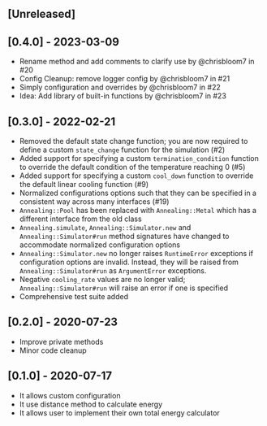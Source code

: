## [Unreleased]

## [0.4.0] - 2023-03-09

- Rename method and add comments to clarify use by @chrisbloom7 in #20
- Config Cleanup: remove logger config by @chrisbloom7 in #21
- Simply configuration and overrides by @chrisbloom7 in #22
- Idea: Add library of built-in functions by @chrisbloom7 in #23

## [0.3.0] - 2022-02-21

- Removed the default state change function; you are now required to define a custom `state_change` function for the simulation (#2)
- Added support for specifying a custom `termination_condition` function to override the default condition of the temperature reaching 0 (#5)
- Added support for specifying a custom `cool_down` function to override the default linear cooling function (#9)
- Normalized configurations options such that they can be specified in a consistent way across many interfaces (#19)
- `Annealing::Pool` has been replaced with `Annealing::Metal` which has a different interface from the old class
- `Annealing.simulate`, `Annealing::Simulator.new` and `Annealing::Simulator#run` method signatures have changed to accommodate normalized configuration options
- `Annealing::Simulator.new` no longer raises `RuntimeError` exceptions if configuration options are invalid. Instead, they will be raised from `Annealing::Simulator#run` as `ArgumentError` exceptions.
- Negative `cooling_rate` values are no longer valid; `Annealing::Simulator#run` will raise an error if one is specified
- Comprehensive test suite added

## [0.2.0] - 2020-07-23

- Improve private methods
- Minor code cleanup

## [0.1.0] - 2020-07-17

- It allows custom configuration
- It use distance method to calculate energy
- It allows user to implement their own total energy calculator
